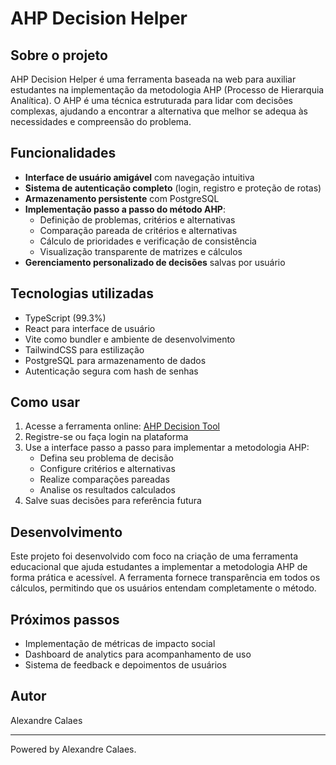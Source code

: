 # AHP Decision Helper

## Sobre o projeto
AHP Decision Helper é uma ferramenta baseada na web para auxiliar estudantes na implementação da metodologia AHP (Processo de Hierarquia Analítica). O AHP é uma técnica estruturada para lidar com decisões complexas, ajudando a encontrar a alternativa que melhor se adequa às necessidades e compreensão do problema.

## Funcionalidades
- **Interface de usuário amigável** com navegação intuitiva
- **Sistema de autenticação completo** (login, registro e proteção de rotas)
- **Armazenamento persistente** com PostgreSQL
- **Implementação passo a passo do método AHP**:
  - Definição de problemas, critérios e alternativas
  - Comparação pareada de critérios e alternativas
  - Cálculo de prioridades e verificação de consistência
  - Visualização transparente de matrizes e cálculos
- **Gerenciamento personalizado de decisões** salvas por usuário

## Tecnologias utilizadas
- TypeScript (99.3%)
- React para interface de usuário
- Vite como bundler e ambiente de desenvolvimento
- TailwindCSS para estilização
- PostgreSQL para armazenamento de dados
- Autenticação segura com hash de senhas

## Como usar
1. Acesse a ferramenta online: [AHP Decision Tool](https://replit.com/@acalaes/AhpDecisionHelper)
2. Registre-se ou faça login na plataforma
3. Use a interface passo a passo para implementar a metodologia AHP:
   - Defina seu problema de decisão
   - Configure critérios e alternativas
   - Realize comparações pareadas
   - Analise os resultados calculados
4. Salve suas decisões para referência futura

## Desenvolvimento
Este projeto foi desenvolvido com foco na criação de uma ferramenta educacional que ajuda estudantes a implementar a metodologia AHP de forma prática e acessível. A ferramenta fornece transparência em todos os cálculos, permitindo que os usuários entendam completamente o método.

## Próximos passos
- Implementação de métricas de impacto social
- Dashboard de analytics para acompanhamento de uso
- Sistema de feedback e depoimentos de usuários

## Autor
Alexandre Calaes

---
Powered by Alexandre Calaes.
